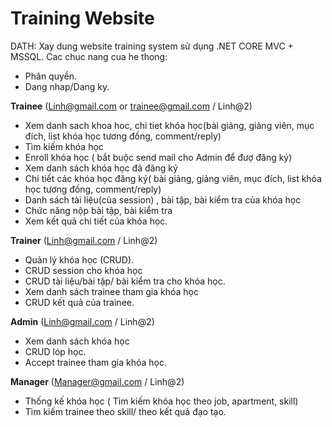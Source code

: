 # Training Website
DATH:
Xay dung website training system sử dụng .NET CORE MVC + MSSQL.
Cac chuc nang cua he thong:

+ Phân quyền.
+ Dang nhap/Dang ky.

**Trainee** (Linh@gmail.com or trainee@gmail.com / Linh@2)
+ Xem danh sach khoa hoc, chi tiet khóa học(bài giảng, giảng viên, mục đích, list khóa học tương đồng, comment/reply)
+ Tìm kiếm khóa học
+ Enroll khóa học ( bắt buộc send mail cho Admin để đượ đăng ký)
+ Xem danh sách khóa học đã đăng ký
+ Chi tiết các khóa học đăng ký( bài giảng, giảng viên, mục đích, list khóa học tương đồng, comment/reply)
+ Danh sách tài liệu(của session) , bài tập, bài kiểm tra của khóa học
+ Chức năng nộp bài tập, bài kiểm tra
+ Xem kết quả chi tiết của khóa học.

**Trainer**  (Linh@gmail.com / Linh@2)
+ Quản lý khóa học (CRUD).
+ CRUD session cho khóa học
+ CRUD tài liệu/bài tập/ bài kiểm tra cho khóa học.
+ Xem danh sách trainee tham gia khóa học
+ CRUD kết quả của trainee.

**Admin**  (Linh@gmail.com / Linh@2)
+ Xem danh sách khóa học
+ CRUD lóp học.
+ Accept trainee tham gia khóa học.

**Manager**  (Manager@gmail.com / Linh@2)
+ Thống kế khóa học ( Tìm kiếm khóa học theo job, apartment, skill)
+ Tìm kiếm trainee theo skill/ theo kết quả đạo tạo.
